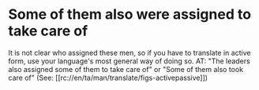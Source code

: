 # Some of them also were assigned to take care of

It is not clear who assigned these men, so if you have to translate in active form, use your language's most general way of doing so. AT: "The leaders also assigned some of them to take care of" or "Some of them also took care of" (See: [[rc://en/ta/man/translate/figs-activepassive]])

